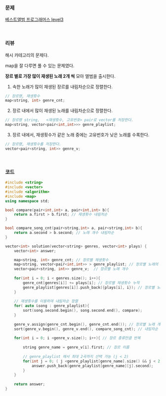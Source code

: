 ### 문제

[베스트앨범 프로그래머스 level3](https://programmers.co.kr/learn/courses/30/lessons/42579)

</br>

### 리뷰

해시 카테고리의 문제다. 

map을 잘 다루면 풀 수 있는 문제였다. 

**장르 별로 가장 많이 재생된 노래 2개 씩** 모아 앨범을 출시한다. 

1. 속한 노래가 많이 재생된 장르를 내림차순으로 정렬한다.  

```c++
// 장르명, 재생횟수 
map<string, int> genre_cnt;
```

2. 장르 내에서 많이 재생된 노래를 내림차순으로 정렬한다. 

```c++
// 장르명 string,   <재생횟수, 고유번호> pair로 vector를 저장한다. 
map<string, vector<pair<int,int>>> genre_playlist;  
```

3. 장르 내에서, 재생횟수가 같은 노래 중에는 고유번호가 낮은 노래를 수록한다. 

```c++
// 장르명, 재생횟수를 저장한다. 
vector<pair<string, int>> genre_v;
```



</br>

### 코드 

```c++
#include <string>
#include <vector>
#include <algorithm> 
#include <map>
using namespace std;

bool compare(pair<int,int> a, pair<int,int> b){
	return a.first > b.first; // 재생횟수 내림차순  
}

bool compare_song_cnt(pair<string,int> a, pair<string,int> b){
	return a.second > b.second; // 노래 개수 내림차순  
}

vector<int> solution(vector<string> genres, vector<int> plays) {
    vector<int> answer;

	map<string, int> genre_cnt; // 장르별 재생횟수 
	map<string, vector<pair<int,int>> > genre_playlist; // 장르별 노래의 재생횟수 및 고유번호
	vector<pair<string, int>> genre_v;  // 장르별 노래 개수 
	
	for(int i = 0; i < genres.size(); i++){
		genre_cnt[genres[i]] += plays[i]; // 장르별 재생횟수 누적
		genre_playlist[genres[i]].push_back({plays[i], i}); // 장르별 노래의 재생횟수 및 고유번호 
	} 
 
 	// 재생횟수를 이용하여 내림차순 정렬 
	for( auto &song : genre_playlist){
		sort(song.second.begin(), song.second.end(), compare);	
	}	
 	
 	genre_v.assign(genre_cnt.begin(), genre_cnt.end()); // 장르별 노래 개수
	sort(genre_v.begin(), genre_v.end(), compare_song_cnt); // 내림차순  
    
    for(int i = 0; i <genre_v.size(); i++){ // 장르 종류만큼 반복
	
		string genre_name = genre_v[i].first; // 장르 이름  
		
        // genre_playlist 에서 최대 2곡까지 선택 가능 (j < 2)
		for(int j = 0; ( j <genre_playlist[genre_name].size() && j < 2 ); j++){ 
			answer.push_back(genre_playlist[genre_name][j].second);
		} 
	}
    
    return answer;
}
```

</br>



